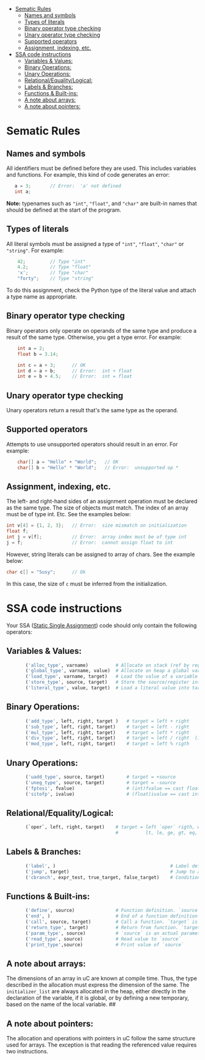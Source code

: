 - [Sematic Rules](#sematic-rules)
  - [Names and symbols](#names-and-symbols)
  - [Types of literals](#types-of-literals)
  - [Binary operator type checking](#binary-operator-type-checking)
  - [Unary operator type checking](#unary-operator-type-checking)
  - [Supported operators](#supported-operators)
  - [Assignment, indexing, etc.](#assignment-indexing-etc)
- [SSA code instructions](#ssa-code-instructions)
  - [Variables & Values:](#variables--values)
  - [Binary Operations:](#binary-operations)
  - [Unary Operations:](#unary-operations)
  - [Relational/Equality/Logical:](#relationalequalitylogical)
  - [Labels & Branches:](#labels--branches)
  - [Functions & Built-ins:](#functions--built-ins)
  - [A note about arrays:](#a-note-about-arrays)
  - [A note about pointers:](#a-note-about-pointers)

# Sematic Rules

## Names and symbols
All identifiers must be defined before they are used. This includes variables and functions. For example, this kind of code generates an error:
```c
   a = 3;       // Error:  'a' not defined
   int a;
```
**Note:** typenames such as `"int"`, `"float"`, and `"char"` are built-in names that should be defined at the start of the program.

## Types of literals
All literal symbols must be assigned a type of `"int"`, `"float"`, `"char"` or `"string"`.
For example:
```c
    42;         // Type "int"
    4.2;        // Type "float"
    'x';        // Type "char"
    "forty";    // Type "string"
```
To do this assignment, check the Python type of the literal value and attach a type name as appropriate.

## Binary operator type checking
Binary operators only operate on operands of the same type and produce a result of the same type. Otherwise, you get a type error. For example:
```c
    int a = 2;
    float b = 3.14;

    int c = a + 3;      // OK
    int d = a + b;      // Error:  int + float
    int e = b + 4.5;    // Error:  int = float
```

## Unary operator type checking
Unary operators return a result that's the same type as the operand.

## Supported operators
Attempts to use unsupported operators should result in an error. For example:
```c
    char[] a = "Hello" + "World";   // OK
    char[] b = "Hello" * "World";   // Error:  unsupported op *
```

## Assignment, indexing, etc.
The left- and right-hand sides of an assignment operation must be declared as the same type. The size of objects must match. The index of an array must be of type int. Etc. See the examples below:
```c
int v[4] = {1, 2, 3};   // Error:  size mismatch on initialization
float f;
int j = v[f];           // Error:  array index must be of type int
j = f;                  // Error:  cannot assign float to int
```
However, string literals can be assigned to array of chars. See the example below:
```c
char c[] = "Susy";      // Ok
```
In this case, the size of `c` must be inferred from the initialization.

# SSA code instructions
Your SSA ([Static Single Assignment](https://en.wikipedia.org/wiki/Static_single_assignment_form)) code should only contain the following operators:

## Variables & Values:
```python
       ('alloc_type', varname)          # Allocate on stack (ref by register) a variable of a given type
       ('global_type', varname, value)  # Allocate on heap a global var of a given type. value is optional
       ('load_type', varname, target)   # Load the value of a variable (stack or heap) into target (register)
       ('store_type', source, target)   # Store the source/register into target/varname
       ('literal_type', value, target)  # Load a literal value into target
```
## Binary Operations:
```python
       ('add_type', left, right, target )   # target = left + right
       ('sub_type', left, right, target)    # target = left - right
       ('mul_type', left, right, target)    # target = left * right
       ('div_type', left, right, target)    # target = left / right  (integer truncation)
       ('mod_type', left, right, target)    # target = left % rigth
```
## Unary Operations:
```python
       ('uadd_type', source, target)        # target = +source
       ('uneg_type', source, target)        # target = -source
       ('fptosi', fvalue)                   # (int)fvalue == cast float to int 
       ('sitofp', ivalue)                   # (float)ivalue == cast int to float
```
## Relational/Equality/Logical:
```python
       (`oper`, left, right, target)    # target = left `oper` rigth, where `oper` is:
                                        #          lt, le, ge, gt, eq, ne, and, or
```
## Labels & Branches:
```python
       ('label', )                                          # Label definition
       ('jump', target)                                     # Jump to a target label
       ('cbranch', expr_test, true_target, false_target)    # Conditional branch
```
## Functions & Built-ins:
```python
       ('define', source)               # Function definition. `source` is a function label 
       ('end', )                        # End of a function definition
       ('call', source, target)         # Call a function. `target` is an optional return value
       ('return_type', target)          # Return from function. `target` is an optional return value
       ('param_type', source)           # `source` is an actual parameter
       ('read_type', source)            # Read value to `source`
       ('print_type',source)            # Print value of `source`
```

## A note about arrays:
The dimensions of an array in uC are known at compile time. Thus, the type described in the allocation must express the dimension of the same. The `initializer_list` are always allocated in the heap, either directly in the declaration of the variable, if it is global, or by defining a new temporary, based on the name of the local variable. ##

## A note about pointers:
The allocation and operations with pointers in uC follow the same structure used for arrays. The exception is that reading the referenced value requires two instructions.